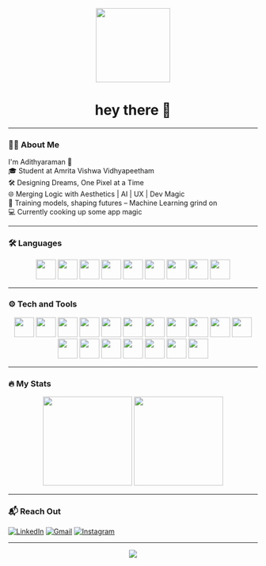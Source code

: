 <div align="center">
  <img height="150" src="https://media.giphy.com/media/M9gbBd9nbDrOTu1Mqx/giphy.gif" />
</div>

<h1 align="center">hey there 👋</h1>

---

### 👨‍💻 About Me

I'm Adithyaraman 🙌  
🎓 Student at Amrita Vishwa Vidhyapeetham  
🛠 Designing Dreams, One Pixel at a Time  
🌐 Merging Logic with Aesthetics | AI | UX | Dev Magic  
🧠 Training models, shaping futures – Machine Learning grind on  
💻 Currently cooking up some app magic  

---

### 🛠 Languages

<div align="center">
  <img src="https://cdn.jsdelivr.net/gh/devicons/devicon/icons/python/python-original.svg" height="40" />
  <img src="https://cdn.jsdelivr.net/gh/devicons/devicon/icons/c/c-original.svg" height="40" />
  <img src="https://cdn.jsdelivr.net/gh/devicons/devicon/icons/cplusplus/cplusplus-original.svg" height="40" />
  <img src="https://cdn.jsdelivr.net/gh/devicons/devicon/icons/html5/html5-original.svg" height="40" />
  <img src="https://cdn.jsdelivr.net/gh/devicons/devicon/icons/css3/css3-original.svg" height="40" />
  <img src="https://cdn.jsdelivr.net/gh/devicons/devicon/icons/javascript/javascript-original.svg" height="40" />
  <img src="https://cdn.jsdelivr.net/gh/devicons/devicon/icons/nodejs/nodejs-original.svg" height="40" />
  <img src="https://cdn.jsdelivr.net/gh/devicons/devicon/icons/java/java-original.svg" height="40" />
  <img src="https://cdn.jsdelivr.net/gh/devicons/devicon/icons/haskell/haskell-original.svg" height="40" />
</div>

---

### ⚙️ Tech and Tools

<div align="center">
  <img src="https://cdn.jsdelivr.net/gh/devicons/devicon/icons/arduino/arduino-original.svg" height="40" />
  <img src="https://cdn.jsdelivr.net/gh/devicons/devicon/icons/blender/blender-original.svg" height="40" />
  <img src="https://cdn.jsdelivr.net/gh/devicons/devicon/icons/canva/canva-original.svg" height="40" />
  <img src="https://cdn.jsdelivr.net/gh/devicons/devicon/icons/figma/figma-original.svg" height="40" />
  <img src="https://cdn.jsdelivr.net/gh/devicons/devicon/icons/flutter/flutter-original.svg" height="40" />
  <img src="https://cdn.jsdelivr.net/gh/devicons/devicon/icons/gimp/gimp-original.svg" height="40" />
  <img src="https://cdn.jsdelivr.net/gh/devicons/devicon/icons/git/git-original.svg" height="40" />
  <img src="https://cdn.jsdelivr.net/gh/devicons/devicon/icons/github/github-original.svg" height="40" />
  <img src="https://cdn.jsdelivr.net/gh/devicons/devicon/icons/jupyter/jupyter-original.svg" height="40" />
  <img src="https://cdn.jsdelivr.net/gh/devicons/devicon/icons/kaggle/kaggle-original.svg" height="40" />
  <img src="https://cdn.jsdelivr.net/gh/devicons/devicon/icons/linux/linux-original.svg" height="40" />
  <img src="https://cdn.jsdelivr.net/gh/devicons/devicon/icons/matlab/matlab-original.svg" height="40" />
  <img src="https://cdn.jsdelivr.net/gh/devicons/devicon/icons/mysql/mysql-original.svg" height="40" />
  <img src="https://cdn.jsdelivr.net/gh/devicons/devicon/icons/photoshop/photoshop-plain.svg" height="40" />
  <img src="https://cdn.jsdelivr.net/gh/devicons/devicon/icons/raspberrypi/raspberrypi-original.svg" height="40" />
  <img src="https://cdn.jsdelivr.net/gh/devicons/devicon/icons/pytorch/pytorch-original.svg" height="40" />
  <img src="https://cdn.jsdelivr.net/gh/devicons/devicon/icons/vscode/vscode-original.svg" height="40" />
  <img src="https://cdn.jsdelivr.net/gh/devicons/devicon/icons/jetbrains/jetbrains-original.svg" height="40" />
</div>

---

### 🔥 My Stats

<div align="center">
  <img src="https://github-readme-stats.vercel.app/api?username=ADITHYARAMAN7&show_icons=true&include_all_commits=true&theme=blue-green" height="180"/>
  <img src="https://github-readme-stats.vercel.app/api/top-langs/?username=ADITHYARAMAN7&layout=compact&langs_count=6&theme=blue-green" height="180"/>
</div>

---

### 📬 Reach Out

[![LinkedIn](https://raw.githubusercontent.com/maurodesouza/profile-readme-generator/master/src/assets/icons/social/linkedin/default.svg)](https://www.linkedin.com/in/adithyaraman-r)
[![Gmail](https://raw.githubusercontent.com/maurodesouza/profile-readme-generator/master/src/assets/icons/social/gmail/default.svg)](mailto:adithyaraman0407@gmail.com)
[![Instagram](https://raw.githubusercontent.com/maurodesouza/profile-readme-generator/master/src/assets/icons/social/instagram/default.svg)](https://www.instagram.com/imthetriumph)

---

<div align="center">
  <img src="https://profile-counter.glitch.me/ADITHYARAMAN7/count.svg?" />
</div>
